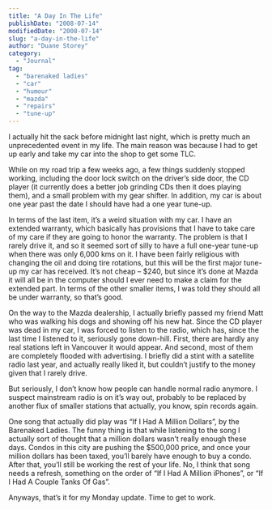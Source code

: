 ```yaml
---
title: "A Day In The Life"
publishDate: "2008-07-14"
modifiedDate: "2008-07-14"
slug: "a-day-in-the-life"
author: "Duane Storey"
category:
  - "Journal"
tag:
  - "barenaked ladies"
  - "car"
  - "humour"
  - "mazda"
  - "repairs"
  - "tune-up"
---
```


I actually hit the sack before midnight last night, which is pretty much an unprecedented event in my life. The main reason was because I had to get up early and take my car into the shop to get some TLC.

While on my road trip a few weeks ago, a few things suddenly stopped working, including the door lock switch on the driver’s side door, the CD player (it currently does a better job grinding CDs then it does playing them), and a small problem with my gear shifter. In addition, my car is about one year past the date I should have had a one year tune-up.

In terms of the last item, it’s a weird situation with my car. I have an extended warranty, which basically has provisions that I have to take care of my care if they are going to honor the warranty. The problem is that I rarely drive it, and so it seemed sort of silly to have a full one-year tune-up when there was only 6,000 kms on it. I have been fairly religious with changing the oil and doing tire rotations, but this will be the first major tune-up my car has received. It’s not cheap – $240, but since it’s done at Mazda it will all be in the computer should I ever need to make a claim for the extended part. In terms of the other smaller items, I was told they should all be under warranty, so that’s good.

On the way to the Mazda dealership, I actually briefly passed my friend Matt who was walking his dogs and showing off his new hat. Since the CD player was dead in my car, I was forced to listen to the radio, which has, since the last time I listened to it, seriously gone down-hill. First, there are hardly any real stations left in Vancouver it would appear. And second, most of them are completely flooded with advertising. I briefly did a stint with a satellite radio last year, and actually really liked it, but couldn’t justify to the money given that I rarely drive.

But seriously, I don’t know how people can handle normal radio anymore. I suspect mainstream radio is on it’s way out, probably to be replaced by another flux of smaller stations that actually, you know, spin records again.

One song that actually did play was “If I Had A Million Dollars”, by the Barenaked Ladies. The funny thing is that while listening to the song I actually sort of thought that a million dollars wasn’t really enough these days. Condos in this city are pushing the $500,000 price, and once your million dollars has been taxed, you’ll barely have enough to buy a condo. After that, you’ll still be working the rest of your life. No, I think that song needs a refresh, something on the order of “If I Had A Million iPhones”, or “If I Had A Couple Tanks Of Gas”.

Anyways, that’s it for my Monday update. Time to get to work.